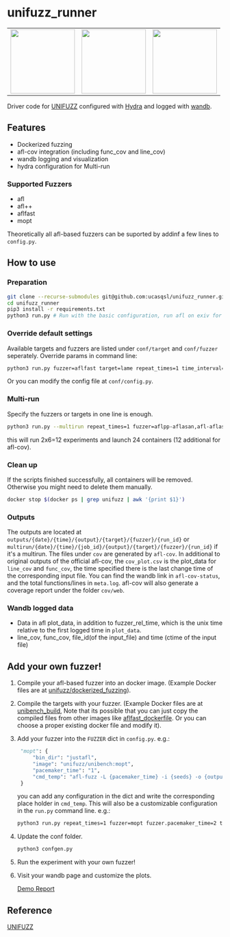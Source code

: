 # unifuzz_runner
<center>
<table><tr>
<td><img width=150 height = 150 src = https://avatars.githubusercontent.com/u/55483334?s=200&v=4>
<td><img width=150 height = 150 src = https://hydra.cc/img/logo.svg>
<td><img width=150 height = 150 src = https://raw.githubusercontent.com/wandb/assets/main/wandb-dots-logo.svg>
</tr>
</table>
</center>

Driver code for [UNIFUZZ](https://github.com/unifuzz/overview) configured with [Hydra](https://github.com/facebookresearch/hydra) and logged with [wandb](https://github.com/wandb/client).

## Features

- Dockerized fuzzing
- afl-cov integration (including func_cov and line_cov)
- wandb logging and visualization
- hydra configuration for Multi-run

### Supported Fuzzers
- afl
- afl++
- aflfast
- mopt

Theoretically all afl-based fuzzers can be suported by addinf a few lines to `config.py`. 

## How to use
### Preparation
```bash
git clone --recurse-submodules git@github.com:ucasqsl/unifuzz_runner.git
cd unifuzz_runner
pip3 install -r requirements.txt
python3 run.py # Run with the basic configuration, run afl on exiv for 24 hours with 30 repetitions.
```

### Override default settings
Available targets and fuzzers are listed under `conf/target` and `conf/fuzzer` seperately.
Override params in command line:
```bash
python3 run.py fuzzer=aflfast target=lame repeat_times=1 time_interval=360 # Run aflfast on lame for 360s with only one instance.
```
Or you can modify the config file at `conf/config.py`.

### Multi-run
Specify the fuzzers or targets in one line is enough.
```bash
python3 run.py --multirun repeat_times=1 fuzzer=aflpp-aflasan,afl-aflasan,aflpp-justafl,afl-justafl,mopt,aflfast target=lame,exiv2
```
this will run 2x6=12 experiments and launch 24 containers (12 additional for afl-cov).

### Clean up
If the scripts finished successfully, all containers will be removed. Otherwise you might need to delete them manually.
```bash
docker stop $(docker ps | grep unifuzz | awk '{print $1}')
```
### Outputs
The outputs are located at `outputs/{date}/{time}/{output}/{target}/{fuzzer}/{run_id}` or `multirun/{date}/{time}/{job_id}/{output}/{target}/{fuzzer}/{run_id}` if it's a multirun.
The files under `cov` are generated by `afl-cov`. In additional to original outputs of the official afl-cov, the `cov_plot.csv` is the plot_data for `line_cov` and `func_cov`, the time specified there is the last change time of the corresponding input file. You can find the wandb link in `afl-cov-status`, and the total functions/lines in `meta.log`. afl-cov will also generate a coverage report under the folder `cov/web`.

### Wandb logged data
- Data in afl plot_data, in addition to fuzzer_rel_time, which is the unix time relative to the first logged time in `plot_data`.
- line_cov, func_cov, file_id(of the input_file) and time (ctime of the input file)

## Add your own fuzzer!
1. Compile your afl-based fuzzer into an docker image. (Example Docker files are at [unifuzz/dockerized_fuzzing](https://github.com/unifuzz/dockerized_fuzzing)).
2. Compile the targets with your fuzzer. (Example Docker files are at [unibench_build](https://github.com/unifuzz/unibench_build), Note that its possible that you can just copy the compiled files from other images like [aflfast_dockerfile](https://github.com/unifuzz/unibench_build/blob/master/aflfast/Dockerfile). Or you can choose a proper existing docker file and modify it).
3. Add your fuzzer into the `FUZZER` dict in `config.py`. e.g.:
   ```python
    "mopt": {
        "bin_dir": "justafl",
        "image": "unifuzz/unibench:mopt",
        "pacemaker_time": "1",
        "cmd_temp": "afl-fuzz -L {pacemaker_time} -i {seeds} -o {output_path} -- {prefix}/{target} {fuzz_args}"
    }
    ```
    you can add any configuration in the dict and write the corresponding place holder in `cmd_temp`. This will also be a customizable configuration in the `run.py` command line. e.g.:
    ```bash
    python3 run.py repeat_times=1 fuzzer=mopt fuzzer.pacemaker_time=2 target=exiv2
    ```  
4. Update the conf folder.
    ```bash
    python3 confgen.py
    ```
5. Run the experiment with your own fuzzer!
6. Visit your wandb page and customize the plots.

    [Demo Report](https://wandb.ai/qsl/unifuzz/reports/Demo-Report--Vmlldzo5OTkyMjM?accessToken=2tsbk5mhxofh03d567ucegsxynwzb4c0jas7e4vg6m67rucp87zkilop85ypsild)

## Reference

[UNIFUZZ](https://github.com/unifuzz/)